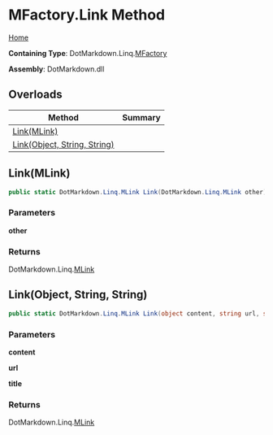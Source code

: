 # MFactory\.Link Method

[Home](../../../../README.md)

**Containing Type**: DotMarkdown\.Linq\.[MFactory](../README.md)

**Assembly**: DotMarkdown\.dll

## Overloads

| Method | Summary |
| ------ | ------- |
| [Link(MLink)](#DotMarkdown_Linq_MFactory_Link_DotMarkdown_Linq_MLink_) | |
| [Link(Object, String, String)](#DotMarkdown_Linq_MFactory_Link_System_Object_System_String_System_String_) | |

## Link\(MLink\) <a name="DotMarkdown_Linq_MFactory_Link_DotMarkdown_Linq_MLink_"></a>

```csharp
public static DotMarkdown.Linq.MLink Link(DotMarkdown.Linq.MLink other)
```

### Parameters

**other**

### Returns

DotMarkdown\.Linq\.[MLink](../../MLink/README.md)

## Link\(Object, String, String\) <a name="DotMarkdown_Linq_MFactory_Link_System_Object_System_String_System_String_"></a>

```csharp
public static DotMarkdown.Linq.MLink Link(object content, string url, string title = null)
```

### Parameters

**content**

**url**

**title**

### Returns

DotMarkdown\.Linq\.[MLink](../../MLink/README.md)

